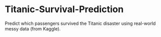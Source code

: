 # Titanic-Survival-Prediction
Predict which passengers survived the Titanic disaster using real-world messy data (from Kaggle).
